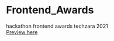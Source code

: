 # Frontend_Awards
hackathon frontend awards techzara 2021 <br>
[Preview here](https://christianodc7.github.io/Front-End-Animation-2021)
